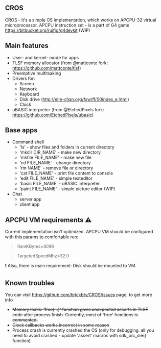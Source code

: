 ## CROS

CROS - it's a simple OS implementation, which works on APCPU-32 virtual microprocessor. 
APCPU instruction set - is a part of G4 game https://bitbucket.org/ruifig/g4devkit (WIP)

## Main features
* User- and kernel- mode for apps
* TLSF memory allocator (from @mattconte fork: https://github.com/mattconte/tlsf)
* Preemptive multitsaking
* Drivers for:
    * Screen
    * Network
    * Keyboard
    * Disk drive (http://elm-chan.org/fsw/ff/00index_e.html)
    * Clock
* uBASIC interpreter (from @EtchedPixels fork: https://github.com/EtchedPixels/ubasic)
    
## Base apps
* Command shell
    * 'ls' - show files and folders in current directory
    * 'mkdir DIR_NAME' - make new directory
    * 'mkfile FILE_NAME' - make new file
    * 'cd FILE_NAME' - change directory
    * 'rm NAME' - remove file or directory
    * 'cat FILE_NAME' - print file content to console
    * 'edit FILE_NAME' - simple texteditor
	* 'basic FILE_NAME' - uBASIC interpreter
    * 'paint FILE_NAME' - simple picture editor (WIP)
* Chat
    * server app
    * client app
    
## APCPU VM requirements :warning:
Current implementation isn't optimized. APCPU VM should be configured with this params to comfortable run: 
> RamKBytes=4096

> TargetedSpeedMhz=32.0

:exclamation: Also, there is main requirement: Disk should be mounted to VM.

## Known troubles

You can visit https://github.com/brickbtv/CROS/issues page, to get more info

* ~~Memory leaks: 'free(...)' function gives unexpected asserts in TLSF code after process finish. Currently, most of 'free' functions is commented.~~
* ~~Clock callbacks works incorrect in some reason~~
* Process crash is currently crashed the OS (only for debugging. all you need to avoid crashed - update 'assert' macros with sdk_prc_die() function)
